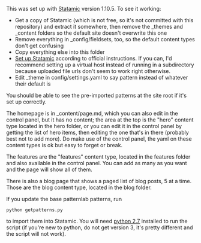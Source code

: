 This was set up with [Statamic](http://statamic.com/) version 1.10.5. To see it working:

- Get a copy of Statamic (which is not free, so it's not committed with this repository) and extract it somewhere, then remove the _themes and _content folders so the default site doesn't overwrite this one
- Remove everything in _config/fieldsets, too, so the default content types don't get confusing
- Copy everything else into this folder
- [Set up Statamic](http://statamic.com/learn/installing-and-updating/installing) according to official instructions. If you can, I'd recommend setting up a virtual host instead of running in a subdirectory because uploaded file urls don't seem to work right otherwise.
- Edit _theme in config/settings.yaml to say pattern instead of whatever their default is

You should be able to see the pre-imported patterns at the site root if it's set up correctly.

The homepage is in _content/page.md, which you can also edit in the control panel, but it has no content; the area at the top is the "hero" content type located in the hero folder, or you can edit it in the control panel by getting the list of hero items, then editing the one that's in there (probably best not to add more). Do make use of the control panel, the yaml on these content types is ok but easy to forget or break.

The features are the "features" content type, located in the features folder and also available in the control panel. You can add as many as you want and the page will show all of them.

There is also a blog page that shows a paged list of blog posts, 5 at a time. Those are the blog content type, located in the blog folder.

If you update the base patternlab patterns, run
```
python getpatterns.py
```
to import them into Statamic. You will need [python 2.7](https://www.python.org/downloads/) installed to run the script (if you're new to python, do not get version 3, it's pretty different and the script will not work).